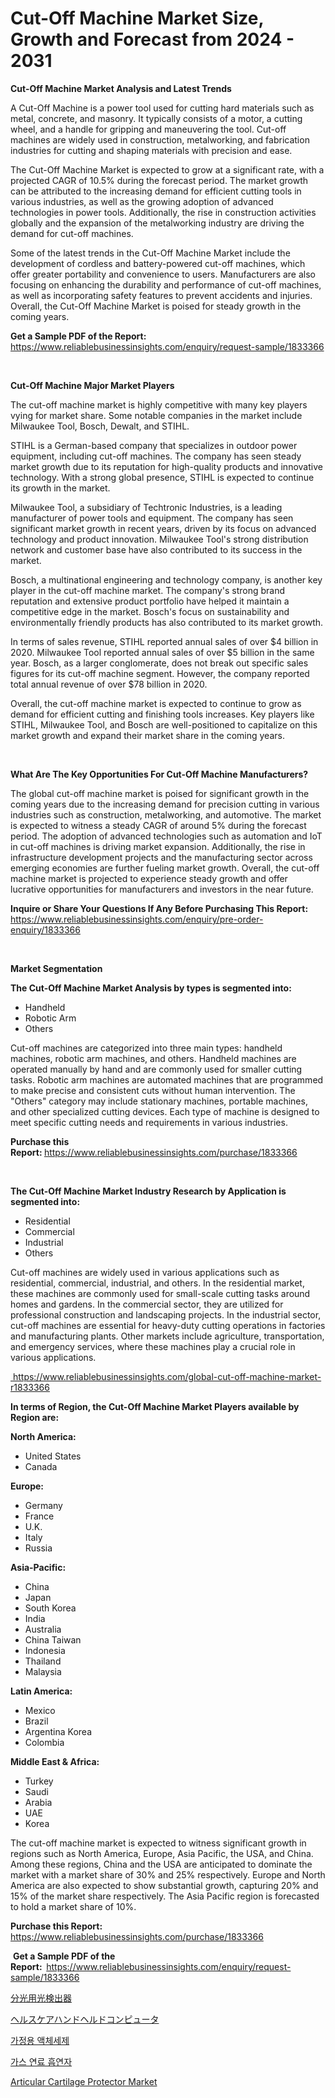 <p><h1>Cut-Off Machine Market Size, Growth and Forecast from 2024 - 2031</h1></p><p><strong>Cut-Off Machine Market Analysis and Latest Trends</strong></p>
<p><p>A Cut-Off Machine is a power tool used for cutting hard materials such as metal, concrete, and masonry. It typically consists of a motor, a cutting wheel, and a handle for gripping and maneuvering the tool. Cut-off machines are widely used in construction, metalworking, and fabrication industries for cutting and shaping materials with precision and ease.</p><p>The Cut-Off Machine Market is expected to grow at a significant rate, with a projected CAGR of 10.5% during the forecast period. The market growth can be attributed to the increasing demand for efficient cutting tools in various industries, as well as the growing adoption of advanced technologies in power tools. Additionally, the rise in construction activities globally and the expansion of the metalworking industry are driving the demand for cut-off machines.</p><p>Some of the latest trends in the Cut-Off Machine Market include the development of cordless and battery-powered cut-off machines, which offer greater portability and convenience to users. Manufacturers are also focusing on enhancing the durability and performance of cut-off machines, as well as incorporating safety features to prevent accidents and injuries. Overall, the Cut-Off Machine Market is poised for steady growth in the coming years.</p></p>
<p><strong>Get a Sample PDF of the Report:&nbsp;</strong> <a href="https://www.reliablebusinessinsights.com/enquiry/request-sample/1833366">https://www.reliablebusinessinsights.com/enquiry/request-sample/1833366</a></p>
<p>&nbsp;</p>
<p><strong>Cut-Off Machine Major Market Players</strong></p>
<p><p>The cut-off machine market is highly competitive with many key players vying for market share. Some notable companies in the market include Milwaukee Tool, Bosch, Dewalt, and STIHL.</p><p>STIHL is a German-based company that specializes in outdoor power equipment, including cut-off machines. The company has seen steady market growth due to its reputation for high-quality products and innovative technology. With a strong global presence, STIHL is expected to continue its growth in the market.</p><p>Milwaukee Tool, a subsidiary of Techtronic Industries, is a leading manufacturer of power tools and equipment. The company has seen significant market growth in recent years, driven by its focus on advanced technology and product innovation. Milwaukee Tool's strong distribution network and customer base have also contributed to its success in the market.</p><p>Bosch, a multinational engineering and technology company, is another key player in the cut-off machine market. The company's strong brand reputation and extensive product portfolio have helped it maintain a competitive edge in the market. Bosch's focus on sustainability and environmentally friendly products has also contributed to its market growth.</p><p>In terms of sales revenue, STIHL reported annual sales of over $4 billion in 2020. Milwaukee Tool reported annual sales of over $5 billion in the same year. Bosch, as a larger conglomerate, does not break out specific sales figures for its cut-off machine segment. However, the company reported total annual revenue of over $78 billion in 2020.</p><p>Overall, the cut-off machine market is expected to continue to grow as demand for efficient cutting and finishing tools increases. Key players like STIHL, Milwaukee Tool, and Bosch are well-positioned to capitalize on this market growth and expand their market share in the coming years.</p></p>
<p>&nbsp;</p>
<p><strong>What Are The Key Opportunities For Cut-Off Machine Manufacturers?</strong></p>
<p><p>The global cut-off machine market is poised for significant growth in the coming years due to the increasing demand for precision cutting in various industries such as construction, metalworking, and automotive. The market is expected to witness a steady CAGR of around 5% during the forecast period. The adoption of advanced technologies such as automation and IoT in cut-off machines is driving market expansion. Additionally, the rise in infrastructure development projects and the manufacturing sector across emerging economies are further fueling market growth. Overall, the cut-off machine market is projected to experience steady growth and offer lucrative opportunities for manufacturers and investors in the near future.</p></p>
<p><strong>Inquire or Share Your Questions If Any Before Purchasing This Report:</strong> <a href="https://www.reliablebusinessinsights.com/enquiry/pre-order-enquiry/1833366">https://www.reliablebusinessinsights.com/enquiry/pre-order-enquiry/1833366</a></p>
<p>&nbsp;</p>
<p><strong>Market Segmentation</strong></p>
<p><strong>The Cut-Off Machine Market Analysis by types is segmented into:</strong></p>
<p><ul><li>Handheld</li><li>Robotic Arm</li><li>Others</li></ul></p>
<p><p>Cut-off machines are categorized into three main types: handheld machines, robotic arm machines, and others. Handheld machines are operated manually by hand and are commonly used for smaller cutting tasks. Robotic arm machines are automated machines that are programmed to make precise and consistent cuts without human intervention. The "Others" category may include stationary machines, portable machines, and other specialized cutting devices. Each type of machine is designed to meet specific cutting needs and requirements in various industries.</p></p>
<p><strong>Purchase this Report:&nbsp;</strong><a href="https://www.reliablebusinessinsights.com/purchase/1833366">https://www.reliablebusinessinsights.com/purchase/1833366</a></p>
<p>&nbsp;</p>
<p><strong>The Cut-Off Machine Market Industry Research by Application is segmented into:</strong></p>
<p><ul><li>Residential</li><li>Commercial</li><li>Industrial</li><li>Others</li></ul></p>
<p><p>Cut-off machines are widely used in various applications such as residential, commercial, industrial, and others. In the residential market, these machines are commonly used for small-scale cutting tasks around homes and gardens. In the commercial sector, they are utilized for professional construction and landscaping projects. In the industrial sector, cut-off machines are essential for heavy-duty cutting operations in factories and manufacturing plants. Other markets include agriculture, transportation, and emergency services, where these machines play a crucial role in various applications.</p></p>
<p><a href="https://www.reliablebusinessinsights.com/global-cut-off-machine-market-r1833366">&nbsp;https://www.reliablebusinessinsights.com/global-cut-off-machine-market-r1833366</a></p>
<p><strong>In terms of Region, the Cut-Off Machine Market Players available by Region are:</strong></p>
<p>
    <p> <strong> North America: </strong>
        <ul>
            <li>United States</li>
            <li>Canada</li>
        </ul>
        </p> 
    <p> <strong> Europe: </strong>
        <ul>
            <li>Germany</li>
            <li>France</li>
            <li>U.K.</li>
            <li>Italy</li>
            <li>Russia</li>
        </ul>
        </p> 
    <p> <strong> Asia-Pacific: </strong>
        <ul>
            <li>China</li>
            <li>Japan</li>
            <li>South Korea</li>
            <li>India</li>
            <li>Australia</li>
            <li>China Taiwan</li>
            <li>Indonesia</li>
            <li>Thailand</li>
            <li>Malaysia</li>
        </ul>
        </p> 
    <p> <strong> Latin America: </strong>
        <ul>
            <li>Mexico</li>
            <li>Brazil</li>
            <li>Argentina Korea</li>
            <li>Colombia</li>
        </ul>
        </p> 
    <p> <strong> Middle East & Africa: </strong>
        <ul>
            <li>Turkey</li>
            <li>Saudi</li>
            <li>Arabia</li>
            <li>UAE</li>
            <li>Korea</li>
        </ul>
    </p>
    </p>
<p><p>The cut-off machine market is expected to witness significant growth in regions such as North America, Europe, Asia Pacific, the USA, and China. Among these regions, China and the USA are anticipated to dominate the market with a market share of 30% and 25% respectively. Europe and North America are also expected to show substantial growth, capturing 20% and 15% of the market share respectively. The Asia Pacific region is forecasted to hold a market share of 10%.</p></p>
<p><strong>Purchase this Report: </strong><a href="https://www.reliablebusinessinsights.com/purchase/1833366">https://www.reliablebusinessinsights.com/purchase/1833366</a></p>
<p>&nbsp;<strong>Get a Sample PDF of the Report:&nbsp;&nbsp;</strong><a href="https://www.reliablebusinessinsights.com/enquiry/request-sample/1833366">https://www.reliablebusinessinsights.com/enquiry/request-sample/1833366</a></p>
<p><strong></strong></p>
<p><p><a href="https://github.com/BoydYundt1/Market-Research-Report-List-2/blob/main/3359613122556.md">分光用光検出器</a></p><p><a href="https://github.com/JessKilback/Market-Research-Report-List-1/blob/main/1872394122557.md">ヘルスケアハンドヘルドコンピュータ</a></p><p><a href="https://github.com/tukangkrupk/Market-Research-Report-List-1/blob/main/3501812128447.md">가정용 액체세제</a></p><p><a href="https://github.com/sarassiksa/Market-Research-Report-List-1/blob/main/7716675128448.md">가스 연료 흡연자</a></p><p><a href="https://github.com/amapolalg/Market-Research-Report-List-1/blob/main/articular-cartilage-protector-market.md">Articular Cartilage Protector Market</a></p></p>